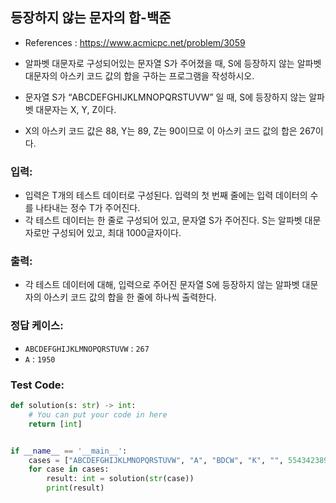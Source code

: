 ## 등장하지 않는 문자의 합-백준
* References : https://www.acmicpc.net/problem/3059

* 알파벳 대문자로 구성되어있는 문자열 S가 주어졌을 때, S에 등장하지 않는 알파벳 대문자의 아스키 코드 값의 합을 구하는 프로그램을 작성하시오.

* 문자열 S가 “ABCDEFGHIJKLMNOPQRSTUVW” 일 때, S에 등장하지 않는 알파벳 대문자는 X, Y, Z이다.

* X의 아스키 코드 값은 88, Y는 89, Z는 90이므로 이 아스키 코드 값의 합은 267이다.

### 입력:
* 입력은 T개의 테스트 데이터로 구성된다. 입력의 첫 번째 줄에는 입력 데이터의 수를 나타내는 정수 T가 주어진다. 
* 각 테스트 데이터는 한 줄로 구성되어 있고, 문자열 S가 주어진다. S는 알파벳 대문자로만 구성되어 있고, 최대 1000글자이다.

### 출력:
* 각 테스트 데이터에 대해, 입력으로 주어진 문자열 S에 등장하지 않는 알파벳 대문자의 아스키 코드 값의 합을 한 줄에 하나씩 출력한다.

### 정답 케이스:
* `ABCDEFGHIJKLMNOPQRSTUVW` : `267`
* `A` : `1950`

### Test Code:
```python
def solution(s: str) -> int:
    # You can put your code in here
    return [int]


if __name__ == '__main__':
    cases = ["ABCDEFGHIJKLMNOPQRSTUVW", "A", "BDCW", "K", "", 554342389243782437823478243872348234]
    for case in cases:
        result: int = solution(str(case))
        print(result)
```
